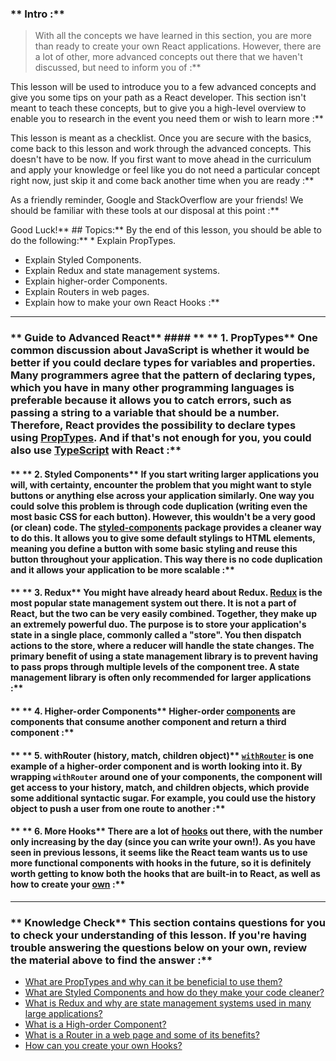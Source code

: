 ### ** Intro :** 
>With all the concepts we have learned in this section, you are more than ready to create your own React applications. However, there are a lot of other, more advanced concepts out there that we haven't discussed, but need to inform you of :**

This lesson will be used to introduce you to a few advanced concepts and give you some tips on your path as a React developer.
This section isn't meant to teach these concepts, but to give you a high-level overview to enable you to research in the event you need them or wish to learn more :**

This lesson is meant as a checklist. Once you are secure with the basics, come back to this lesson and work through the advanced concepts. This doesn't have to be now. If you first want to move ahead in the curriculum and apply your knowledge or feel like you do not need a particular concept right now, just skip it and come back another time when you are ready :**

As a friendly reminder, Google and StackOverflow are your friends! We should be familiar with these tools at our disposal at this point :**

Good Luck!** ## Topics:** By the end of this lesson, you should be able to do the following:** * Explain PropTypes.
* Explain Styled Components.
* Explain Redux and state management systems.
* Explain higher-order Components.
* Explain Routers in web pages.
* Explain how to make your own React Hooks :**



---


### ** Guide to Advanced React** #### ** ** <span id="prop-types">1. PropTypes</span>** One common discussion about JavaScript is whether it would be better if you could declare types for variables and properties. Many programmers agree that the pattern of declaring types, which you have in many other programming languages is preferable because it allows you to catch errors, such as passing a string to a variable that should be a number. Therefore, React provides the possibility to declare types using [PropTypes](https://reactjs.org/docs/typechecking-with-proptypes.html). And if that's not enough for you, you could also use [TypeScript](https://www.typescriptlang.org/) with React :**


#### ** ** <span id="styled-components">2. Styled Components</span>** If you start writing larger applications you will, with certainty, encounter the problem that you might want to style buttons or anything else across your application similarly. One way you could solve this problem is through code duplication (writing even the most basic CSS for each button). However, this wouldn't be a very good (or clean) code. The [styled-components](https://styled-components.com/docs) package provides a cleaner way to do this. It allows you to give some default stylings to HTML elements, meaning you define a button with some basic styling and reuse this button throughout your application. This way there is no code duplication and it allows your application to be more scalable :**


#### ** ** <span id="redux">3. Redux</span>** You might have already heard about Redux. [Redux](https://react-redux.js.org) is the most popular state management system out there. It is not a part of React, but the two can be very easily combined. Together, they make up an extremely powerful duo. The purpose is to store your application's state in a single place, commonly called a "store". You then dispatch actions to the store, where a reducer will handle the state changes. The primary benefit of using a state management library is to prevent having to pass props through multiple levels of the component tree. A state management library is often only recommended for larger applications :**


#### ** ** <span id="higher-order-components">4. Higher-order Components</span>** Higher-order [components](https://reactjs.org/docs/higher-order-components.html) are components that consume another component and return a third component :**


#### ** ** <span id="with-router">5. withRouter (history, match, children object)</span>** [`withRouter`](https://reactrouter.com/core/api/withRouter) is one example of a higher-order component and is worth looking into it. By wrapping `withRouter` around one of your components, the component will get access to your history, match, and children objects, which provide some additional syntactic sugar. For example, you could use the history object to push a user from one route to another :**


#### ** ** <span id="more-hooks">6. More Hooks</span>** There are a lot of [hooks](https://reactjs.org/docs/hooks-reference.html) out there, with the number only increasing by the day (since you can write your own!). As you have seen in previous lessons, it seems like the React team wants us to use more functional components with hooks in the future, so it is definitely worth getting to know both the hooks that are built-in to React, as well as how to create your [own](https://reactjs.org/docs/hooks-custom.html) :**



---


### ** Knowledge Check** This section contains questions for you to check your understanding of this lesson. If you're having trouble answering the questions below on your own, review the material above to find the answer :**

- <a class="knowledge-check-link" href="#prop-types">What are PropTypes and why can it be beneficial to use them?</a>
- <a class="knowledge-check-link" href="#styled-components">What are Styled Components and how do they make your code cleaner?</a>
- <a class="knowledge-check-link" href="#redux">What is Redux and why are state management systems used in many large applications?</a>
- <a class="knowledge-check-link" href="#higher-order-components">What is a High-order Component?</a>
- <a class="knowledge-check-link" href="#with-router">What is a Router in a web page and some of its benefits?</a>
- <a class="knowledge-check-link" href="#more-hooks">How can you create your own Hooks?</a>
